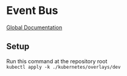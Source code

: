 # Event Bus

[Global Documentation](https://doc-goodfood-ymt.notion.site/API-Documentation-79d18341ef67437cb9c5c7c71af84658?pvs=4)

## Setup

Run this command at the repository root  
`kubectl apply -k ./kubernetes/overlays/dev`
